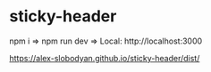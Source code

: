 # sticky-header

npm i => npm run dev => Local: http://localhost:3000

https://alex-slobodyan.github.io/sticky-header/dist/